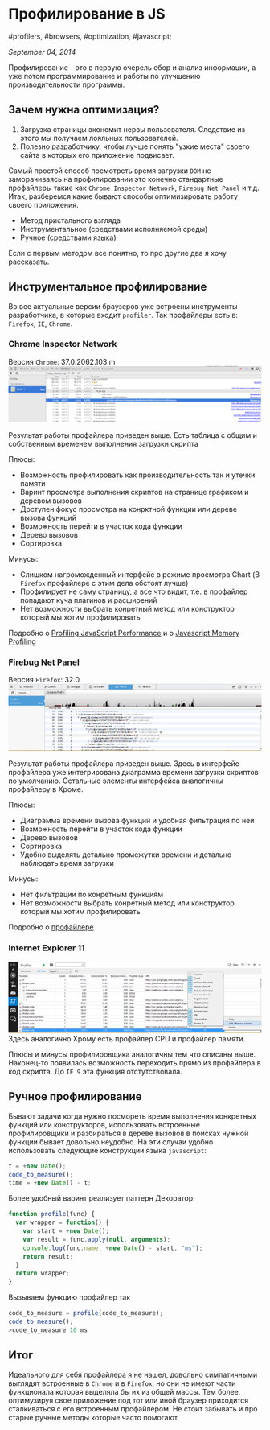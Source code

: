 # Профилирование в JS

#profilers, #browsers, #optimization, #javascript;

_September 04, 2014_

Профилирование - это в первую очерель сбор и анализ информации, а уже потом программирование и работы по улучшению производительности программы.

## Зачем нужна оптимизация?
1. Загрузка страницы экономит нервы пользователя. Следствие из этого мы получаем лояльных пользователей.
2. Полезно разработчику, чтобы лучше понять "узкие места" своего сайта в которых его приложение подвисает.

Самый простой способ посмотреть время загрузки ```DOM``` не заморачиваясь на профилировании это конечно стандартные профайлеры такие как ```Chrome Inspector Network```, ```Firebug Net Panel``` и т.д. Итак, разберемся какие бывают способы оптимизировать работу своего приложения.

* Метод пристального взгляда
* Инструментальное (средствами исполняемой среды)
* Ручное (средствами языка)

Если с первым методом все понятно, то про другие два я хочу рассказать. 

## Инструментальное профилирование
Во все актуальные версии браузеров уже встроены инструменты разработчика, в которые входит ```profiler```. Так профайлеры есть в: ```Firefox```, ```IE```, ```Chrome```.

### Chrome Inspector Network
Версия ```Chrome```: 37.0.2062.103 m
![Chrome Profiler](/images/screenshots/ChromeProfiler.png)

Результат работы профайлера приведен выше. Есть таблица с общим и собственным временем выполнения загрузки скрипта

Плюсы:

+ Возможность профилировать как производительность так и утечки памяти
+ Варинт просмотра выполнения скриптов на странице графиком и деревом вызовов
+ Доступен фокус просмотра на конрктной функции или дереве вызова функций
+ Возможность перейти в участок кода функции
+ Дерево вызовов
+ Сортировка

Минусы:

- Слишком нагроможденный интерфейс в режиме просмотра Chart (В ```Firefox``` профайлере c этим дела обстоят лучше)
- Профилирует не саму страницу, а все что видит, т.е. в профайлер попадают куча плагинов и расширений
- Нет возможности выбрать конретный метод или конструктор который мы хотим профилировать 

Подробно о [Profiling JavaScript Performance](https://developer.chrome.com/devtools/docs/cpu-profiling) и о [Javascript Memory Profiling](https://developer.chrome.com/devtools/docs/javascript-memory-profiling)

### Firebug Net Panel
Версия ```Firefox```: 32.0
![Firebug Profiler](/images/screenshots/FirefoxProfiler.png)

Результат работы профайлера приведен выше. Здесь в интерфейс профайлера уже интегрирована диаграмма времени загрузки скриптов по умолчанию. Остальные элементы интерфейса аналогичны профайлеру в Хроме.

Плюсы:

+ Диаграмма времени вызова функций и удобная фильтрация по ней
+ Возможность перейти в участок кода функции
+ Дерево вызовов
+ Сортировка
+ Удобно выделять детально промежутки времени и детально наблюдать время загрузки

Минусы:

- Нет фильтрации по конретным функциям
- Нет возможности выбрать конретный метод или конструктор который мы хотим профилировать 

Подробно о [профайлере](https://developer.mozilla.org/en-US/docs/Tools/Profiler)

### Internet Explorer 11
![IE Profiler](/images/screenshots/IEProfiler.png)
Здесь аналогично Хрому есть профайлер CPU и профайлер памяти.

Плюсы и минусы профилировщика аналогичны тем что описаны выше. Наконец-то появилась возможность переходить прямо из профайлера в код скрипта. До ```IE 9``` эта функция отстутствовала.

## Ручное профилирование
Бывают задачи когда нужно посмореть время выполнения конкретных функций или конструкторов, использовать встроенные профилировщики и разбираться в дереве вызовов в поисках нужной функции бывает довольно неудобно. На эти случаи удобно использовать следующие конструкции языка ```javascript```:
```javascript
t = +new Date();
code_to_measure();
time = +new Date() - t;
```
Более удобный варинт реализует паттерн Декоратор:
```javascript
function profile(func) {
  var wrapper = function() {
    var start = +new Date();
    var result = func.apply(null, arguments);
    console.log(func.name, +new Date() - start, "ms");
    return result;
  }
  return wrapper;
}
```
Вызываем функцию профайлер так
```javascript
code_to_measure = profile(code_to_measure);
code_to_measure();
>code_to_measure 10 ms
```

## Итог
Идеального для себя профайлера я не нашел, довольно симпатичными выглядят встроенные в ```Chrome``` и в ```Firefox```, но они не имеют части функционала которая выделяла бы их из общей массы. Тем более, оптимузируя свое приложение под тот или иной браузер приходится сталкиваться с его встроенным профайлером. Не стоит забывать и про старые ручные методы которые часто помогают. 
